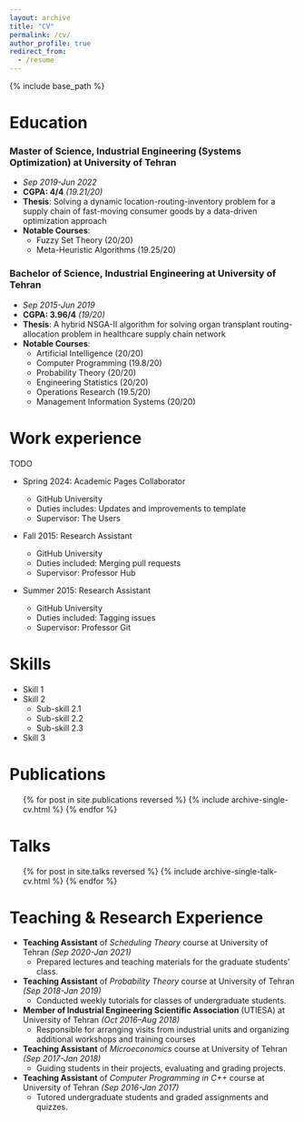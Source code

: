 ```yaml
---
layout: archive
title: "CV"
permalink: /cv/
author_profile: true
redirect_from:
  - /resume
---
```


{% include base_path %}

# Education

### Master of Science, Industrial Engineering (Systems Optimization) at **University of Tehran**

- _Sep 2019-Jun 2022_
- **CGPA: 4/4** _(19.21/20)_
- **Thesis**: Solving a dynamic location-routing-inventory problem for a supply chain of fast-moving consumer goods by a data-driven optimization approach
- **Notable Courses**:
  - Fuzzy Set Theory (20/20)
  - Meta-Heuristic Algorithms (19.25/20)

### Bachelor of Science, Industrial Engineering at **University of Tehran**

- _Sep 2015-Jun 2019_
- **CGPA: 3.96/4** _(19/20)_
- **Thesis**: A hybrid NSGA-II algorithm for solving organ transplant routing-allocation problem in healthcare supply chain network
- **Notable Courses**:
  - Artificial Intelligence (20/20)
  - Computer Programming (19.8/20)
  - Probability Theory (20/20)
  - Engineering Statistics (20/20)
  - Operations Research (19.5/20)
  - Management Information Systems (20/20)

# Work experience

TODO

- Spring 2024: Academic Pages Collaborator

  - GitHub University
  - Duties includes: Updates and improvements to template
  - Supervisor: The Users

- Fall 2015: Research Assistant

  - GitHub University
  - Duties included: Merging pull requests
  - Supervisor: Professor Hub

- Summer 2015: Research Assistant
  - GitHub University
  - Duties included: Tagging issues
  - Supervisor: Professor Git

# Skills

- Skill 1
- Skill 2
  - Sub-skill 2.1
  - Sub-skill 2.2
  - Sub-skill 2.3
- Skill 3

# Publications

  <ul>{% for post in site.publications reversed %}
    {% include archive-single-cv.html %}
  {% endfor %}</ul>
  
Talks
======
  <ul>{% for post in site.talks reversed %}
    {% include archive-single-talk-cv.html  %}
  {% endfor %}</ul>
  
Teaching & Research Experience
======
- **Teaching Assistant** of *Scheduling Theory* course at University of Tehran *(Sep 2020-Jan 2021)*
  - Prepared lectures and teaching materials for the graduate students’ class.
- **Teaching Assistant** of _Probability Theory_ course at University of Tehran _(Sep 2018-Jan 2019)_
  - Conducted weekly tutorials for classes of undergraduate students.
- **Member of Industrial Engineering Scientific Association** (UTIESA) at University of Tehran _(Oct 2016–Aug 2018)_
  - Responsible for arranging visits from industrial units and organizing additional workshops and training courses
- **Teaching Assistant** of _Microeconomics_ course at University of Tehran _(Sep 2017-Jan 2018)_
  - Guiding students in their projects, evaluating and grading projects.
- **Teaching Assistant** of _Computer Programming in C++_ course at University of Tehran _(Sep 2016-Jan 2017)_
  - Tutored undergraduate students and graded assignments and quizzes.
